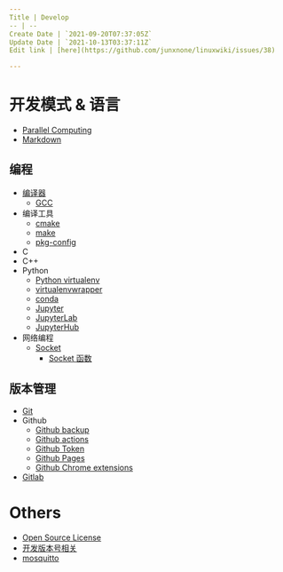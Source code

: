 ```yaml
---
Title | Develop
-- | --
Create Date | `2021-09-20T07:37:05Z`
Update Date | `2021-10-13T03:37:11Z`
Edit link | [here](https://github.com/junxnone/linuxwiki/issues/38)

---
```

# 开发模式 & 语言

- [Parallel Computing](/Parallel_Computing)
- [Markdown](./Markdown)



## 编程
- [编译器](/Compiler)
  - [GCC](/GCC)
- 编译工具
  - [cmake](./cmake)
  - [make](./Make)
  - [pkg-config](/pkg_config)
- C
- C++
- Python
  - [Python virtualenv](./Python_virtualenv)
  - [virtualenvwrapper](./virtualenvwrapper)
  - [conda](./conda)
  - [Jupyter](./Jupyter)
  - [JupyterLab](./JupyterLab)
  - [JupyterHub](./JupyterHub)
- 网络编程
  - [Socket](/Socket)
    - [Socket 函数](/Socket_Function)

## 版本管理
- [Git](./Git)
- Github
  - [Github backup](./Github_backup)
  - [Github actions](./Github_actions)
  - [Github Token](./Github_Token)
  - [Github Pages](./Github_Pages)
  - [Github Chrome extensions](./Github_Chrome_extensions)
- [Gitlab](./Gitlab)

# Others
- [Open Source License](./Open_Source_License)
- [开发版本号相关](/Version)
- [mosquitto](./mosquitto)

